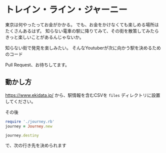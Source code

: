 # トレイン・ライン・ジャーニー

東京は何やったってお金がかかる。
でも、お金をかけなくても楽しめる場所はたくさんあるはず。
知らない電車の駅に降りてみて、その街を散策してみたら
きっと楽しいことがあるんじゃないか。

知らない街で発見を楽しみたい。
そんなYoutuberが次に向かう駅を決めるためのコード

Pull Request、お待ちしてます。

## 動かし方

https://www.ekidata.jp/ から、駅情報を含むCSVを `files` ディレクトリに設置してください。

その後

```rb
require './journey.rb'
journey = Journey.new

journey.destiny
```

で、次の行き先を決められます
